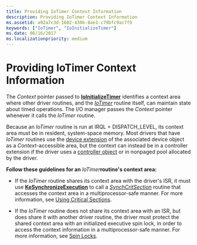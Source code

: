 ```yaml
---
title: Providing IoTimer Context Information
description: Providing IoTimer Context Information
ms.assetid: a92a7c3d-1602-430b-8ae1-c79bfc9ac7f9
keywords: ["IoTimer", "IoInitializeTimer"]
ms.date: 06/16/2017
ms.localizationpriority: medium
---
```


# Providing IoTimer Context Information





The *Context* pointer passed to [**IoInitializeTimer**](https://msdn.microsoft.com/library/windows/hardware/ff549344) identifies a context area where other driver routines, and the [*IoTimer*](https://msdn.microsoft.com/library/windows/hardware/ff550381) routine itself, can maintain state about timed operations. The I/O manager passes the *Context* pointer whenever it calls the *IoTimer* routine.

Because an *IoTimer* routine is run at IRQL = DISPATCH\_LEVEL, its context area must be in resident, system-space memory. Most drivers that have *IoTimer* routines use the [device extension](device-extensions.md) of the associated device object as a *Context*-accessible area, but the context can instead be in a controller extension if the driver uses a [controller object](using-controller-objects.md) or in nonpaged pool allocated by the driver.

**Follow these guidelines for an** *IoTimer***routine's context area:**

-   If the *IoTimer* routine shares its context area with the driver's ISR, it must use [**KeSynchronizeExecution**](https://msdn.microsoft.com/library/windows/hardware/ff553302) to call a [*SynchCritSection*](https://msdn.microsoft.com/library/windows/hardware/ff563928) routine that accesses the context area in a multiprocessor-safe manner. For more information, see [Using Critical Sections](using-critical-sections.md).

-   If the *IoTimer* routine does not share its context area with an ISR, but does share it with another driver routine, the driver must protect the shared context area with an initialized executive spin lock, in order to access the context information in a multiprocessor-safe manner. For more information, see [Spin Locks](spin-locks.md).

 

 




